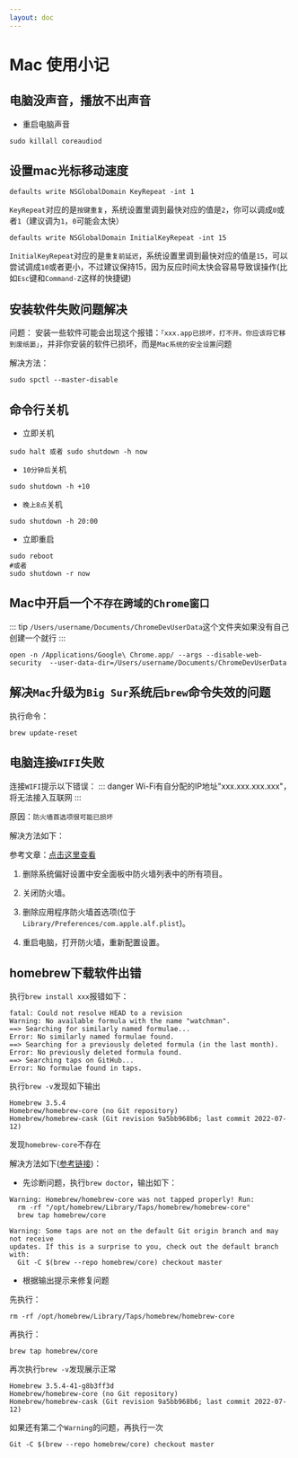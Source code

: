 ```yaml
---
layout: doc
---
```

# Mac 使用小记

## 电脑没声音，播放不出声音
- 重启电脑声音

```shell
sudo killall coreaudiod
```
## 设置mac光标移动速度

```shell
defaults write NSGlobalDomain KeyRepeat -int 1
```
`KeyRepeat`对应的是`按键重复`，系统设置里调到最快对应的值是`2`，你可以调成`0`或者`1`（建议调为`1`，`0`可能会太快）

```shell
defaults write NSGlobalDomain InitialKeyRepeat -int 15
```

`InitialKeyRepeat`对应的是`重复前延迟`，系统设置里调到最快对应的值是`15`，可以尝试调成`10`或者更小，不过建议保持15，因为反应时间太快会容易导致误操作(比如`Esc`键和`Command-Z`这样的快捷键)

## 安装软件失败问题解决

问题：
安装一些软件可能会出现这个报错：`「xxx.app已损坏，打不开。你应该将它移到废纸篓」`，并非你安装的软件已损坏，而是`Mac系统的安全设置`问题

解决方法：
```shell
sudo spctl --master-disable
```

## 命令行关机
- 立即关机

```shell
sudo halt 或者 sudo shutdown -h now
```
- `10分钟后`关机

```shell
sudo shutdown -h +10
```

- `晚上8点`关机

```shell
sudo shutdown -h 20:00
```

- 立即重启

```shell
sudo reboot 
#或者 
sudo shutdown -r now
```

## Mac中开启一个`不存在跨域的Chrome窗口`

::: tip
`/Users/username/Documents/ChromeDevUserData`这个文件夹如果没有自己创建一个就行
:::

```shell
open -n /Applications/Google\ Chrome.app/ --args --disable-web-security  --user-data-dir=/Users/username/Documents/ChromeDevUserData
```

## 解决`Mac`升级为`Big Sur`系统后`brew`命令失效的问题

执行命令：

```shell
brew update-reset
```

## 电脑连接`WIFI`失败

连接`WIFI`提示以下错误：
::: danger
Wi-Fi有自分配的IP地址"xxx.xxx.xxx.xxx"，将无法接入互联网
:::

原因：`防火墙首选项很可能已损坏`

解决方法如下：

参考文章：[点击这里查看](https://forums.macrumors.com/threads/mdnsresponder-and-configd.1089090/)

1. 删除系统偏好设置中安全面板中防火墙列表中的所有项目。

2. 关闭防火墙。
3. 删除应用程序防火墙首选项(位于`Library/Preferences/com.apple.alf.plist`)。
4. 重启电脑，打开防火墙，重新配置设置。

## homebrew下载软件出错

执行`brew install xxx`报错如下：

```shell
fatal: Could not resolve HEAD to a revision
Warning: No available formula with the name "watchman".
==> Searching for similarly named formulae...
Error: No similarly named formulae found.
==> Searching for a previously deleted formula (in the last month).
Error: No previously deleted formula found.
==> Searching taps on GitHub...
Error: No formulae found in taps.
```

执行`brew -v`发现如下输出

```shell
Homebrew 3.5.4
Homebrew/homebrew-core (no Git repository)
Homebrew/homebrew-cask (Git revision 9a5bb968b6; last commit 2022-07-12)
```
发现`homebrew-core`不存在

解决方法如下([参考链接](https://qiita.com/howaito01/items/799e2cc5a81201c59a47))：

- 先诊断问题，执行`brew doctor`，输出如下：

```shell
Warning: Homebrew/homebrew-core was not tapped properly! Run:
  rm -rf "/opt/homebrew/Library/Taps/homebrew/homebrew-core"
  brew tap homebrew/core

Warning: Some taps are not on the default Git origin branch and may not receive
updates. If this is a surprise to you, check out the default branch with:
  Git -C $(brew --repo homebrew/core) checkout master
```
- 根据输出提示来修复问题

先执行：
```shell
rm -rf /opt/homebrew/Library/Taps/homebrew/homebrew-core
```
再执行：
```shell
brew tap homebrew/core
```
再次执行`brew -v`发现展示正常
```shell
Homebrew 3.5.4-41-g8b3ff3d
Homebrew/homebrew-core (no Git repository)
Homebrew/homebrew-cask (Git revision 9a5bb968b6; last commit 2022-07-12)
```

如果还有第二个`Warning`的问题，再执行一次
```shell
Git -C $(brew --repo homebrew/core) checkout master
```
